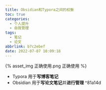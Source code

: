 ```yaml
---
title: Obsidian和Typora之间的权衡
toc: true
categories:
  - 个人提升
  - 自我管理
tags:
  - 笔记
  - 论文
abbrlink: b7c2ebef
date: 2022-07-07 10:09:18
---
```



{% asset_img 正确使用.png 正确使用 %}

- Typora 用于**写博客笔记**
- Obsidian 用于**写论文笔记**并**进行管理** ^81a14d
